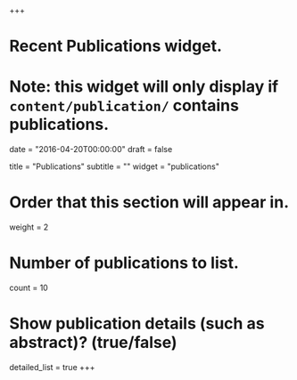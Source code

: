 +++
# Recent Publications widget.
# Note: this widget will only display if `content/publication/` contains publications.

date = "2016-04-20T00:00:00"
draft = false

title = "Publications"
subtitle = ""
widget = "publications"

# Order that this section will appear in.
weight = 2

# Number of publications to list.
count = 10

# Show publication details (such as abstract)? (true/false)
detailed_list = true
+++

